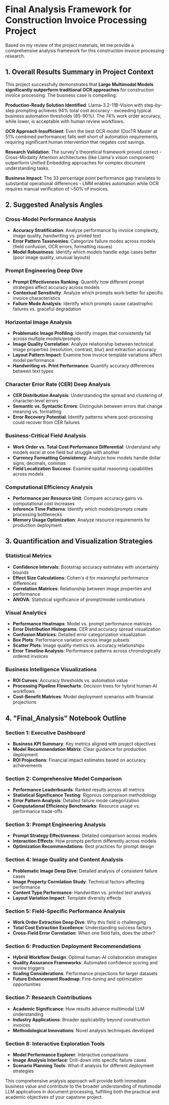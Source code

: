 # Final Analysis Framework for Construction Invoice Processing Project

Based on my review of the project materials, let me provide a comprehensive analysis framework for this construction invoice processing research.

## 1. Overall Results Summary in Project Context

This project successfully demonstrates that **Large Multimodal Models significantly outperform traditional OCR approaches** for construction invoice processing. The business case is compelling:

**Production-Ready Solution Identified**: Llama-3.2-11B-Vision with step-by-step prompting achieves 94% total cost accuracy - exceeding typical business automation thresholds (85-90%). The 74% work order accuracy, while lower, is acceptable with human review workflows.

**OCR Approach Insufficient**: Even the best OCR model (DocTR Master at 51% combined performance) falls well short of automation requirements, requiring significant human intervention that negates cost savings.

**Research Validation**: The survey's theoretical framework proved correct - Cross-Modality Attention architectures (like Llama's vision component) outperform Unified Embedding approaches for complex document understanding tasks.

**Business Impact**: The 33 percentage point performance gap translates to substantial operational differences - LMM enables automation while OCR requires manual verification of ~50% of invoices.

## 2. Suggested Analysis Angles

### **Cross-Model Performance Analysis**
- **Accuracy Stratification**: Analyze performance by invoice complexity, image quality, handwriting vs. printed text
- **Error Pattern Taxonomies**: Categorize failure modes across models (field confusion, OCR errors, formatting issues)
- **Model Robustness**: Identify which models handle edge cases better (poor image quality, unusual layouts)

### **Prompt Engineering Deep Dive**
- **Prompt Effectiveness Ranking**: Quantify how different prompt strategies affect accuracy across models
- **Contextual Sensitivity**: Analyze which prompts work better for specific invoice characteristics
- **Failure Mode Analysis**: Identify which prompts cause catastrophic failures vs. graceful degradation

### **Horizontal Image Analysis** 
- **Problematic Image Profiling**: Identify images that consistently fail across multiple models/prompts
- **Image Quality Correlation**: Analyze relationship between technical image properties (resolution, contrast, blur) and extraction accuracy
- **Layout Pattern Impact**: Examine how invoice template variations affect model performance
- **Handwriting vs. Print Performance**: Quantify accuracy differences between text types

### **Character Error Rate (CER) Deep Analysis**
- **CER Distribution Analysis**: Understanding the spread and clustering of character-level errors
- **Semantic vs. Syntactic Errors**: Distinguish between errors that change meaning vs. formatting
- **Error Recovery Potential**: Identify patterns where post-processing could recover from CER failures

### **Business-Critical Field Analysis**
- **Work Order vs. Total Cost Performance Differential**: Understand why models excel at one field but struggle with another
- **Currency Formatting Consistency**: Analyze how models handle dollar signs, decimals, commas
- **Field Localization Success**: Examine spatial reasoning capabilities across models

### **Computational Efficiency Analysis**
- **Performance per Resource Unit**: Compare accuracy gains vs. computational cost increases
- **Inference Time Patterns**: Identify which models/prompts create processing bottlenecks
- **Memory Usage Optimization**: Analyze resource requirements for production deployment

## 3. Quantification and Visualization Strategies

### **Statistical Metrics**
- **Confidence Intervals**: Bootstrap accuracy estimates with uncertainty bounds
- **Effect Size Calculations**: Cohen's d for meaningful performance differences
- **Correlation Matrices**: Relationship between image properties and performance
- **ANOVA**: Statistical significance of prompt/model combinations

### **Visual Analytics**
- **Performance Heatmaps**: Model vs. prompt performance matrices
- **Error Distribution Histograms**: CER and accuracy spread visualization
- **Confusion Matrices**: Detailed error categorization visualization
- **Box Plots**: Performance variation across image subsets
- **Scatter Plots**: Image quality metrics vs. accuracy relationships
- **Error Timeline Analysis**: Performance patterns across chronologically ordered invoices

### **Business Intelligence Visualizations**
- **ROI Curves**: Accuracy thresholds vs. automation value
- **Processing Pipeline Flowcharts**: Decision trees for hybrid human-AI workflows
- **Cost-Benefit Matrices**: Model deployment scenarios with financial projections

## 4. "Final_Analysis" Notebook Outline

### **Section 1: Executive Dashboard**
- **Business KPI Summary**: Key metrics aligned with project objectives
- **Model Recommendation Matrix**: Clear guidance for production deployment
- **ROI Projections**: Financial impact estimates based on accuracy achievements

### **Section 2: Comprehensive Model Comparison**
- **Performance Leaderboards**: Ranked results across all metrics
- **Statistical Significance Testing**: Rigorous comparison methodology
- **Error Pattern Analysis**: Detailed failure mode categorization
- **Computational Efficiency Benchmarks**: Resource usage vs. performance trade-offs

### **Section 3: Prompt Engineering Analysis**
- **Prompt Strategy Effectiveness**: Detailed comparison across models
- **Interaction Effects**: How prompts perform differently across models
- **Optimization Recommendations**: Best practices for prompt design

### **Section 4: Image Quality and Content Analysis**
- **Problematic Image Deep Dive**: Detailed analysis of consistent failure cases
- **Image Property Correlation Study**: Technical factors affecting performance
- **Content Type Performance**: Handwritten vs. printed text analysis
- **Layout Variation Impact**: Template diversity effects

### **Section 5: Field-Specific Performance Analysis**
- **Work Order Extraction Deep Dive**: Why this field is challenging
- **Total Cost Extraction Excellence**: Understanding success factors
- **Cross-Field Error Correlation**: When one field fails, does the other?

### **Section 6: Production Deployment Recommendations**
- **Hybrid Workflow Design**: Optimal human-AI collaboration strategies
- **Quality Assurance Frameworks**: Automated confidence scoring and review triggers
- **Scaling Considerations**: Performance projections for larger datasets
- **Future Enhancement Roadmap**: Fine-tuning and optimization opportunities

### **Section 7: Research Contributions**
- **Academic Significance**: How results advance multimodal LLM understanding
- **Industry Applications**: Broader applicability beyond construction invoices
- **Methodological Innovations**: Novel analysis techniques developed

### **Section 8: Interactive Exploration Tools**
- **Model Performance Explorer**: Interactive comparisons
- **Image Analysis Interface**: Drill-down into specific failure cases
- **Scenario Planning Tools**: What-if analysis for different deployment strategies

This comprehensive analysis approach will provide both immediate business value and contribute to the broader understanding of multimodal LLM applications in document processing, fulfilling both the practical and academic objectives of your capstone project. 